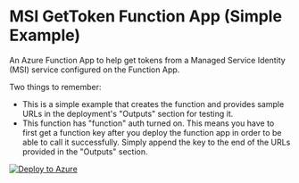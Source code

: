 # MSI GetToken Function App (Simple Example)
An Azure Function App to help get tokens from a Managed Service Identity (MSI) service configured on the Function App.

Two things to remember:
* This is a simple example that creates the function and provides sample URLs in the deployment's "Outputs" section for testing it.
* This function has "function" auth turned on. This means you have to first get a function key after you deploy the function app in order to be able to call it successfully. Simply append the key to the end of the URLs provided in the "Outputs" section.

[![Deploy to Azure](http://azuredeploy.net/deploybutton.png)](https://portal.azure.com/#create/Microsoft.Template/uri/https%3A%2F%2Fraw.githubusercontent.com%2FStratusOn%2FMSI-GetToken-FunctionApp%2FSimpleExample%2Fazuredeploy.json)
